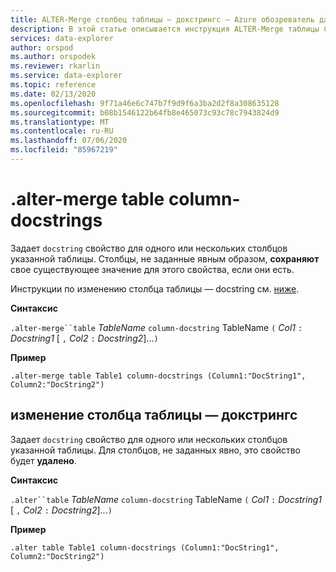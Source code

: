 ```yaml
---
title: ALTER-Merge столбец таблицы — докстрингс — Azure обозреватель данных | Документация Майкрософт
description: В этой статье описывается инструкция ALTER-Merge таблицы Column-докстрингс в Azure обозреватель данных.
services: data-explorer
author: orspod
ms.author: orspodek
ms.reviewer: rkarlin
ms.service: data-explorer
ms.topic: reference
ms.date: 02/13/2020
ms.openlocfilehash: 9f71a46e6c747b7f9d9f6a3ba2d2f8a308635128
ms.sourcegitcommit: b08b1546122b64fb8e465073c93c78c7943824d9
ms.translationtype: MT
ms.contentlocale: ru-RU
ms.lasthandoff: 07/06/2020
ms.locfileid: "85967219"
---
```

# <a name="alter-merge-table-column-docstrings"></a>.alter-merge table column-docstrings

Задает `docstring` свойство для одного или нескольких столбцов указанной таблицы. Столбцы, не заданные явным образом, **сохраняют** свое существующее значение для этого свойства, если они есть.

Инструкции по изменению столбца таблицы — docstring см. [ниже](#alter-table-column-docstrings).

**Синтаксис**

`.alter-merge``table` *TableName* `column-docstring` TableName `(` *Col1* `:` *Docstring1* [ `,` *Col2* `:` *Docstring2*]...`)`

**Пример** 

```kusto
.alter-merge table Table1 column-docstrings (Column1:"DocString1", Column2:"DocString2")
```

## <a name="alter-table-column-docstrings"></a>изменение столбца таблицы — докстрингс

Задает `docstring` свойство для одного или нескольких столбцов указанной таблицы. Для столбцов, не заданных явно, это свойство будет **удалено**.

**Синтаксис**

`.alter``table` *TableName* `column-docstring` TableName `(` *Col1* `:` *Docstring1* [ `,` *Col2* `:` *Docstring2*]...`)`

**Пример** 

```kusto
.alter table Table1 column-docstrings (Column1:"DocString1", Column2:"DocString2")
```
